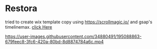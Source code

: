 # Restora

tried to create wix template copy using https://scrollmagic.io/ and gsap's timelinemax.
[click Here](https://henilgondalia.github.io/Restora/)

https://user-images.githubusercontent.com/34880491/195088863-679feec8-3fc6-420a-80bd-8d8874784a6c.mp4
